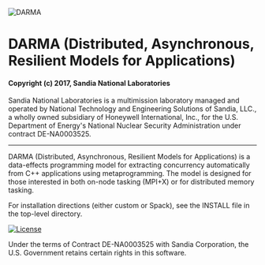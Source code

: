 ![DARMA](https://github.com/darma-tasking/darma-frontend/blob/devel/logo.png)

# DARMA (Distributed, Asynchronous, Resilient Models for Applications) 

#### Copyright (c) 2017, Sandia National Laboratories
Sandia National Laboratories is a multimission laboratory managed and operated
by National Technology and Engineering Solutions of Sandia, LLC., a wholly 
owned subsidiary of Honeywell International, Inc., for the U.S. Department of 
Energy's National Nuclear Security Administration under contract DE-NA0003525.

---

DARMA (Distributed, Asynchronous, Resilient Models for Applications) is a
data-effects programming model for extracting concurrency automatically
from C++ applications using metaprogramming. The model is designed for those
interested in both on-node tasking (MPI+X) or for distributed memory tasking.

For installation directions (either custom or Spack), see the
INSTALL file in the top-level directory.

[![License](https://img.shields.io/badge/License-BSD%203--Clause-blue.svg)](https://opensource.org/licenses/BSD-3-Clause)

Under the terms of Contract DE-NA0003525 with Sandia Corporation, 
the U.S. Government retains certain rights in this software.

